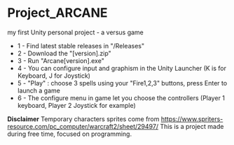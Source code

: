 # Project_ARCANE
my first Unity personal project - a versus game

* 1 - Find latest stable releases in "/Releases"
* 2 - Download the "[version].zip"
* 3 - Run "Arcane[version].exe"
* 4 - You can configure input and graphism in the Unity Launcher (K is for Keyboard, J for Joystick)
* 5 - "Play" : choose 3 spells using your "Fire1,2,3" buttons, press Enter to launch a game
* 6 - The configure menu in game let you choose the controllers (Player 1 keyboard, Player 2 Joystick for example)

**Disclaimer**
Temporary characters sprites come from https://www.spriters-resource.com/pc_computer/warcraft2/sheet/29497/
This is a project made during free time, focused on programming.